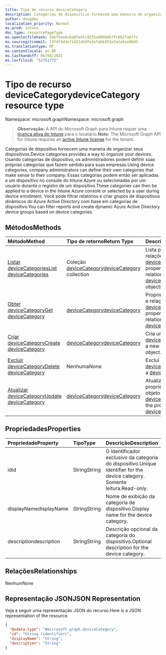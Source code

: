```yaml
---
title: Tipo de recurso deviceCategory
description: Categorias de dispositivo fornecem uma maneira de organizar seus dispositivos. Usando categorias de dispositivo, os administradores podem definir suas próprias categorias que fazem sentido para suas empresas. Essas categorias podem então ser aplicadas a um dispositivo no console do Intune Azure ou selecionadas por um usuário durante o registro de um dispositivo. Você pode filtrar relatórios e criar grupos de dispositivos dinâmicos do Azure Active Directory com base em categorias de dispositivo.
author: dougeby
localization_priority: Normal
ms.prod: intune
doc_type: resourcePageType
ms.openlocfilehash: 5def5ee6c6a97e91c9255a9808db7fc6b2fa07fc
ms.sourcegitcommit: 13f474d3e71d32a5dfe2efebb351e3a1a5aa9685
ms.translationtype: MT
ms.contentlocale: pt-BR
ms.lasthandoff: 06/04/2021
ms.locfileid: "52751772"
---
```

# <a name="devicecategory-resource-type"></a><span data-ttu-id="bf5ea-106">Tipo de recurso deviceCategory</span><span class="sxs-lookup"><span data-stu-id="bf5ea-106">deviceCategory resource type</span></span>

<span data-ttu-id="bf5ea-107">Namespace: microsoft.graph</span><span class="sxs-lookup"><span data-stu-id="bf5ea-107">Namespace: microsoft.graph</span></span>

> <span data-ttu-id="bf5ea-108">**Observação:** A API do Microsoft Graph para Intune requer uma [licença ativa do Intune](https://go.microsoft.com/fwlink/?linkid=839381) para o locatário.</span><span class="sxs-lookup"><span data-stu-id="bf5ea-108">**Note:** The Microsoft Graph API for Intune requires an [active Intune license](https://go.microsoft.com/fwlink/?linkid=839381) for the tenant.</span></span>

<span data-ttu-id="bf5ea-109">Categorias de dispositivo fornecem uma maneira de organizar seus dispositivos.</span><span class="sxs-lookup"><span data-stu-id="bf5ea-109">Device categories provides a way to organize your devices.</span></span> <span data-ttu-id="bf5ea-110">Usando categorias de dispositivo, os administradores podem definir suas próprias categorias que fazem sentido para suas empresas.</span><span class="sxs-lookup"><span data-stu-id="bf5ea-110">Using device categories, company administrators can define their own categories that make sense to their company.</span></span> <span data-ttu-id="bf5ea-111">Essas categorias podem então ser aplicadas a um dispositivo no console do Intune Azure ou selecionadas por um usuário durante o registro de um dispositivo.</span><span class="sxs-lookup"><span data-stu-id="bf5ea-111">These categories can then be applied to a device in the Intune Azure console or selected by a user during device enrollment.</span></span> <span data-ttu-id="bf5ea-112">Você pode filtrar relatórios e criar grupos de dispositivos dinâmicos do Azure Active Directory com base em categorias de dispositivo.</span><span class="sxs-lookup"><span data-stu-id="bf5ea-112">You can filter reports and create dynamic Azure Active Directory device groups based on device categories.</span></span>

## <a name="methods"></a><span data-ttu-id="bf5ea-113">Métodos</span><span class="sxs-lookup"><span data-stu-id="bf5ea-113">Methods</span></span>
|<span data-ttu-id="bf5ea-114">Método</span><span class="sxs-lookup"><span data-stu-id="bf5ea-114">Method</span></span>|<span data-ttu-id="bf5ea-115">Tipo de retorno</span><span class="sxs-lookup"><span data-stu-id="bf5ea-115">Return Type</span></span>|<span data-ttu-id="bf5ea-116">Descrição</span><span class="sxs-lookup"><span data-stu-id="bf5ea-116">Description</span></span>|
|:---|:---|:---|
|[<span data-ttu-id="bf5ea-117">Listar deviceCategories</span><span class="sxs-lookup"><span data-stu-id="bf5ea-117">List deviceCategories</span></span>](../api/intune-onboarding-devicecategory-list.md)|<span data-ttu-id="bf5ea-118">Coleção [deviceCategory](../resources/intune-onboarding-devicecategory.md)</span><span class="sxs-lookup"><span data-stu-id="bf5ea-118">[deviceCategory](../resources/intune-onboarding-devicecategory.md) collection</span></span>|<span data-ttu-id="bf5ea-119">Lista propriedades e relações dos objetos [deviceCategory](../resources/intune-onboarding-devicecategory.md).</span><span class="sxs-lookup"><span data-stu-id="bf5ea-119">List properties and relationships of the [deviceCategory](../resources/intune-onboarding-devicecategory.md) objects.</span></span>|
|[<span data-ttu-id="bf5ea-120">Obter deviceCategory</span><span class="sxs-lookup"><span data-stu-id="bf5ea-120">Get deviceCategory</span></span>](../api/intune-onboarding-devicecategory-get.md)|[<span data-ttu-id="bf5ea-121">deviceCategory</span><span class="sxs-lookup"><span data-stu-id="bf5ea-121">deviceCategory</span></span>](../resources/intune-onboarding-devicecategory.md)|<span data-ttu-id="bf5ea-122">Propriedades de leitura e relações do objeto [deviceCategory](../resources/intune-onboarding-devicecategory.md).</span><span class="sxs-lookup"><span data-stu-id="bf5ea-122">Read properties and relationships of the [deviceCategory](../resources/intune-onboarding-devicecategory.md) object.</span></span>|
|[<span data-ttu-id="bf5ea-123">Criar deviceCategory</span><span class="sxs-lookup"><span data-stu-id="bf5ea-123">Create deviceCategory</span></span>](../api/intune-onboarding-devicecategory-create.md)|[<span data-ttu-id="bf5ea-124">deviceCategory</span><span class="sxs-lookup"><span data-stu-id="bf5ea-124">deviceCategory</span></span>](../resources/intune-onboarding-devicecategory.md)|<span data-ttu-id="bf5ea-125">Cria um novo objeto [deviceCategory](../resources/intune-onboarding-devicecategory.md).</span><span class="sxs-lookup"><span data-stu-id="bf5ea-125">Create a new [deviceCategory](../resources/intune-onboarding-devicecategory.md) object.</span></span>|
|[<span data-ttu-id="bf5ea-126">Excluir deviceCategory</span><span class="sxs-lookup"><span data-stu-id="bf5ea-126">Delete deviceCategory</span></span>](../api/intune-onboarding-devicecategory-delete.md)|<span data-ttu-id="bf5ea-127">Nenhuma</span><span class="sxs-lookup"><span data-stu-id="bf5ea-127">None</span></span>|<span data-ttu-id="bf5ea-128">Exclui um [deviceCategory](../resources/intune-onboarding-devicecategory.md).</span><span class="sxs-lookup"><span data-stu-id="bf5ea-128">Deletes a [deviceCategory](../resources/intune-onboarding-devicecategory.md).</span></span>|
|[<span data-ttu-id="bf5ea-129">Atualizar deviceCategory</span><span class="sxs-lookup"><span data-stu-id="bf5ea-129">Update deviceCategory</span></span>](../api/intune-onboarding-devicecategory-update.md)|[<span data-ttu-id="bf5ea-130">deviceCategory</span><span class="sxs-lookup"><span data-stu-id="bf5ea-130">deviceCategory</span></span>](../resources/intune-onboarding-devicecategory.md)|<span data-ttu-id="bf5ea-131">Atualiza as propriedades de um objeto [deviceCategory](../resources/intune-onboarding-devicecategory.md).</span><span class="sxs-lookup"><span data-stu-id="bf5ea-131">Update the properties of a [deviceCategory](../resources/intune-onboarding-devicecategory.md) object.</span></span>|

## <a name="properties"></a><span data-ttu-id="bf5ea-132">Propriedades</span><span class="sxs-lookup"><span data-stu-id="bf5ea-132">Properties</span></span>
|<span data-ttu-id="bf5ea-133">Propriedade</span><span class="sxs-lookup"><span data-stu-id="bf5ea-133">Property</span></span>|<span data-ttu-id="bf5ea-134">Tipo</span><span class="sxs-lookup"><span data-stu-id="bf5ea-134">Type</span></span>|<span data-ttu-id="bf5ea-135">Descrição</span><span class="sxs-lookup"><span data-stu-id="bf5ea-135">Description</span></span>|
|:---|:---|:---|
|<span data-ttu-id="bf5ea-136">id</span><span class="sxs-lookup"><span data-stu-id="bf5ea-136">id</span></span>|<span data-ttu-id="bf5ea-137">String</span><span class="sxs-lookup"><span data-stu-id="bf5ea-137">String</span></span>|<span data-ttu-id="bf5ea-138">O identificador exclusivo da categoria do dispositivo.</span><span class="sxs-lookup"><span data-stu-id="bf5ea-138">Unique identifier for the device category.</span></span> <span data-ttu-id="bf5ea-139">Somente leitura.</span><span class="sxs-lookup"><span data-stu-id="bf5ea-139">Read-only.</span></span>|
|<span data-ttu-id="bf5ea-140">displayName</span><span class="sxs-lookup"><span data-stu-id="bf5ea-140">displayName</span></span>|<span data-ttu-id="bf5ea-141">String</span><span class="sxs-lookup"><span data-stu-id="bf5ea-141">String</span></span>|<span data-ttu-id="bf5ea-142">Nome de exibição da categoria de dispositivo.</span><span class="sxs-lookup"><span data-stu-id="bf5ea-142">Display name for the device category.</span></span>|
|<span data-ttu-id="bf5ea-143">description</span><span class="sxs-lookup"><span data-stu-id="bf5ea-143">description</span></span>|<span data-ttu-id="bf5ea-144">String</span><span class="sxs-lookup"><span data-stu-id="bf5ea-144">String</span></span>|<span data-ttu-id="bf5ea-145">Descrição opcional da categoria do dispositivo.</span><span class="sxs-lookup"><span data-stu-id="bf5ea-145">Optional description for the device category.</span></span>|

## <a name="relationships"></a><span data-ttu-id="bf5ea-146">Relações</span><span class="sxs-lookup"><span data-stu-id="bf5ea-146">Relationships</span></span>
<span data-ttu-id="bf5ea-147">Nenhum</span><span class="sxs-lookup"><span data-stu-id="bf5ea-147">None</span></span>

## <a name="json-representation"></a><span data-ttu-id="bf5ea-148">Representação JSON</span><span class="sxs-lookup"><span data-stu-id="bf5ea-148">JSON Representation</span></span>
<span data-ttu-id="bf5ea-149">Veja a seguir uma representação JSON do recurso.</span><span class="sxs-lookup"><span data-stu-id="bf5ea-149">Here is a JSON representation of the resource.</span></span>
<!-- {
  "blockType": "resource",
  "keyProperty": "id",
  "@odata.type": "microsoft.graph.deviceCategory"
}
-->
``` json
{
  "@odata.type": "#microsoft.graph.deviceCategory",
  "id": "String (identifier)",
  "displayName": "String",
  "description": "String"
}
```




